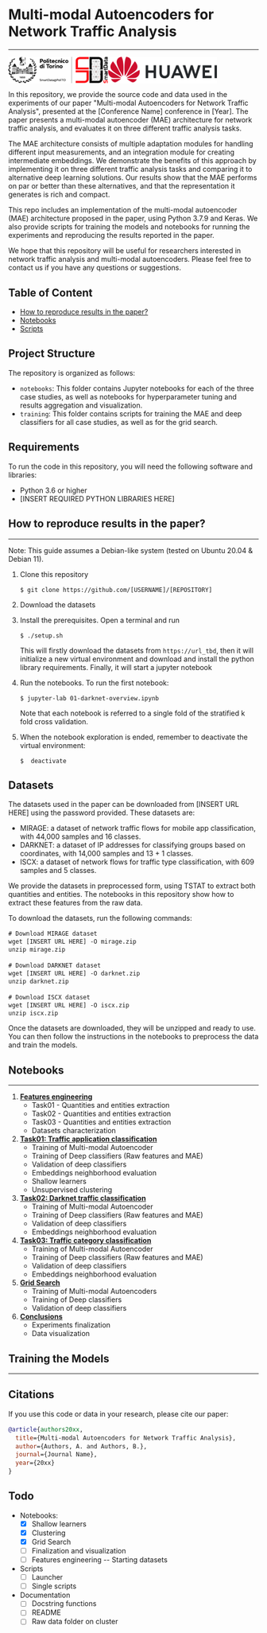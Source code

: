 # Multi-modal Autoencoders for Network Traffic Analysis
___

<div style="display:flex;">
  <img src=".logos/polito.png", width="200", style="float:left">
  <img src=".logos/huawei.png", width="220", style="float:right;">
</div>


In this repository, we provide the source code and data used in the experiments 
of our paper "Multi-modal Autoencoders for Network Traffic Analysis", presented 
at the [Conference Name] conference in [Year]. The paper presents a multi-modal 
autoencoder (MAE) architecture for network traffic analysis, and evaluates it 
on three different traffic analysis tasks. 

The MAE architecture consists of multiple adaptation modules for handling 
different input measurements, and an integration module for creating intermediate 
embeddings. We demonstrate the benefits of this approach by implementing it on 
three different traffic analysis tasks and comparing it to alternative deep 
learning solutions. Our results show that the MAE performs on par or better 
than these alternatives, and that the representation it generates is rich and 
compact.

This repo includes an implementation of the multi-modal autoencoder (MAE) 
architecture proposed in the paper, using Python 3.7.9 and Keras. We also 
provide scripts for training the models and notebooks for running the 
experiments and reproducing the results reported in the paper.

We hope that this repository will be useful for researchers interested in 
network traffic analysis and multi-modal autoencoders. Please feel free to 
contact us if you have any questions or suggestions.

##  **Table of Content**
- [How to reproduce results in the paper?](#how-to-reproduce-results-in-the-paper)
- [Notebooks](#notebooks)
- [Scripts](#scripts)


## **Project Structure**

The repository is organized as follows:

- `notebooks`: This folder contains Jupyter notebooks for each of the three case studies, as well as notebooks for hyperparameter tuning and results aggregation and visualization.
- `training`: This folder contains scripts for training the MAE and deep classifiers for all case studies, as well as for the grid search.

## **Requirements**

To run the code in this repository, you will need the following software and libraries:

- Python 3.6 or higher
- [INSERT REQUIRED PYTHON LIBRARIES HERE]



## **How to reproduce results in the paper?**
___

Note: This guide assumes a Debian-like system (tested on Ubuntu 20.04 & Debian 11).

1. Clone this repository
    ```
    $ git clone https://github.com/[USERNAME]/[REPOSITORY]
    ```
2. Download the datasets

3. Install the prerequisites. Open a terminal and run 
    ```
    $ ./setup.sh
    ```
    This will firstly download the datasets from `https://url_tbd`, then it will
    initialize a new virtual environment and download and install the python 
    library requirements. Finally, it will start a jupyter notebook

4. Run the notebooks. 
    To run the first notebook:
    ```
    $ jupyter-lab 01-darknet-overview.ipynb
    ```
    
    Note that each notebook is referred to a single fold of the stratified
    k fold cross validation.

5. When the notebook exploration is ended, remember to deactivate the virtual 
    environment:
    ```
   $  deactivate
    ```


## **Datasets**

The datasets used in the paper can be downloaded from [INSERT URL HERE] using the password provided. These datasets are:

- MIRAGE: a dataset of network traffic flows for mobile app classification, with 44,000 samples and 16 classes.
- DARKNET: a dataset of IP addresses for classifying groups based on coordinates, with 14,000 samples and 13 + 1 classes.
- ISCX: a dataset of network flows for traffic type classification, with 609 samples and 5 classes.

We provide the datasets in preprocessed form, using TSTAT to extract both quantities and entities. The notebooks in this repository show how to extract these features from the raw data.

To download the datasets, run the following commands:
```
# Download MIRAGE dataset
wget [INSERT URL HERE] -O mirage.zip
unzip mirage.zip

# Download DARKNET dataset
wget [INSERT URL HERE] -O darknet.zip
unzip darknet.zip

# Download ISCX dataset
wget [INSERT URL HERE] -O iscx.zip
unzip iscx.zip
```

Once the datasets are downloaded, they will be unzipped and ready to use. You can then follow the instructions in the notebooks to preprocess the data and train the models.

## **Notebooks**
___

1. [**Features engineering**](./notebooks/00-characterization.ipynb)
    - Task01 - Quantities and entities extraction
    - Task02 - Quantities and entities extraction
    - Task03 - Quantities and entities extraction
    - Datasets characterization
2. [**Task01: Traffic application classification**](./notebooks/01-mobile-application.ipynb)
    - Training of Multi-modal Autoencoder
    - Training of Deep classifiers (Raw features and MAE)
    - Validation of deep classifiers
    - Embeddings neighborhood evaluation
    - Shallow learners
    - Unsupervised clustering
3. [**Task02: Darknet traffic classification**](./notebooks/02-darknet-traffic.ipynb)
    - Training of Multi-modal Autoencoder
    - Training of Deep classifiers (Raw features and MAE)
    - Validation of deep classifiers
    - Embeddings neighborhood evaluation
4. [**Task03: Traffic category classification**](./notebooks/03-traffic-category.ipynb)
    - Training of Multi-modal Autoencoder
    - Training of Deep classifiers (Raw features and MAE)
    - Validation of deep classifiers
    - Embeddings neighborhood evaluation
5. [**Grid Search**](./notebooks/04-grid-search.ipynb)
    - Training of Multi-modal Autoencoders
    - Training of Deep classifiers
    - Validation of deep classifiers
6. [**Conclusions**](./notebooks/05-visualization.ipynb)
    - Experiments finalization
    - Data visualization


## **Training the Models**
___

## **Citations**
If you use this code or data in your research, please cite our paper:
```bibtex
@article{authors20xx,
  title={Multi-modal Autoencoders for Network Traffic Analysis},
  author={Authors, A. and Authors, B.},
  journal={Journal Name},
  year={20xx}
}
```


## **Todo**
- Notebooks:
    - [x] Shallow learners
    - [x] Clustering
    - [x] Grid Search
    - [ ] Finalization and visualization
    - [ ] Features engineering -- Starting datasets
- Scripts
    - [ ] Launcher
    - [ ] Single scripts
- Documentation
    - [ ] Docstring functions
    - [ ] README
    - [ ] Raw data folder on cluster